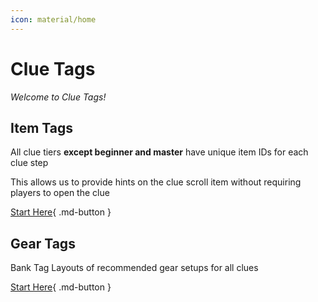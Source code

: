 ```yaml
---
icon: material/home
---
```


# Clue Tags

_Welcome to Clue Tags!_

## Item Tags

All clue tiers **except beginner and master** have unique item IDs for each clue step

This allows us to provide hints on the clue scroll item without requiring players to open the clue

[Start Here](items/index.md){ .md-button }

## Gear Tags

Bank Tag Layouts of recommended gear setups for all clues

[Start Here](gear/index.md){ .md-button }
